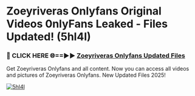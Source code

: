 # Zoeyriveras Onlyfans Original Videos 0nlyFans Leaked - Files Updated! (5hl4l)

<h3>🔴 CLICK HERE 🌐==►► <a href="https://tinyurl.com/ehrbuxhb" rel="nofollow">Zoeyriveras Onlyfans Updated Files</a></h3>

Get Zoeyriveras Onlyfans and all content. Now you can access all videos and pictures of Zoeyriveras Onlyfans. New Updated Files 2025!

[![5hl4l](https://i.imgur.com/lVYEuWS.gif)](https://tinyurl.com/ehrbuxhb)
